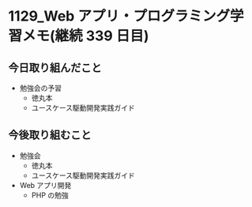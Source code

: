 # 1129_Web アプリ・プログラミング学習メモ(継続 339 日目)

## 今日取り組んだこと

- 勉強会の予習
  - 徳丸本
  - ユースケース駆動開発実践ガイド

## 今後取り組むこと

- 勉強会
  - 徳丸本
  - ユースケース駆動開発実践ガイド
- Web アプリ開発
  - PHP の勉強
